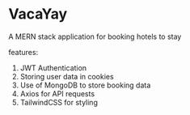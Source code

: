 # VacaYay
A MERN stack application for booking hotels to stay 

features: 
1. JWT Authentication
2. Storing user data in cookies
3. Use of MongoDB to store booking data
4. Axios for API requests
5. TailwindCSS for styling
